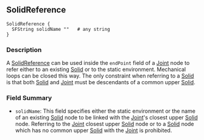 ## SolidReference

```
SolidReference {
  SFString solidName ""   # any string
}
```

### Description

A [SolidReference](#solidreference) can be used inside the `endPoint` field of a [Joint](joint.md) node to refer either to an existing [Solid](solid.md) or to the static environment.
Mechanical loops can be closed this way.
The only constraint when referring to a [Solid](solid.md) is that both [Solid](solid.md) and [Joint](joint.md) must be descendants of a common upper [Solid](solid.md).

### Field Summary

- `solidName`: This field specifies either the static environment or the name of an existing [Solid](solid.md) node to be linked with the [Joint](joint.md)'s closest upper [Solid](solid.md) node.
Referring to the [Joint](joint.md) closest upper [Solid](solid.md) node or to a [Solid](solid.md) node which has no common upper [Solid](solid.md) with the [Joint](joint.md) is prohibited.
